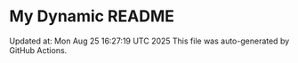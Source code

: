 # My Dynamic README
Updated at: Mon Aug 25 16:27:19 UTC 2025
This file was auto-generated by GitHub Actions.
